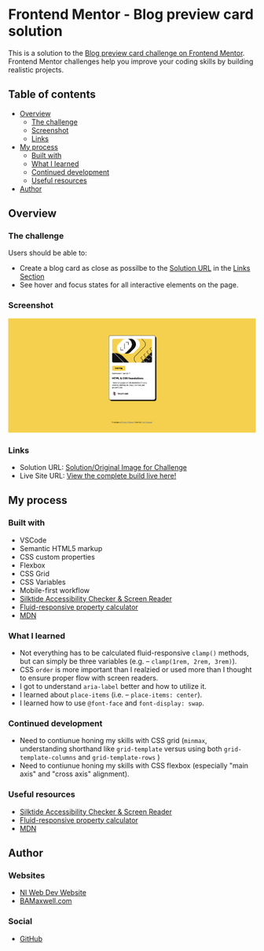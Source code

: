 # Frontend Mentor - Blog preview card solution

This is a solution to the [Blog preview card challenge on Frontend Mentor](https://www.frontendmentor.io/challenges/blog-preview-card-ckPaj01IcS). Frontend Mentor challenges help you improve your coding skills by building realistic projects. 

## Table of contents

- [Overview](#overview)
  - [The challenge](#the-challenge)
  - [Screenshot](#screenshot)
  - [Links](#links)
- [My process](#my-process)
  - [Built with](#built-with)
  - [What I learned](#what-i-learned)
  - [Continued development](#continued-development)
  - [Useful resources](#useful-resources)
- [Author](#author)

## Overview

### The challenge

Users should be able to:

- Create a blog card as close as possilbe to the [Solution URL](./assets/images/desktop-design.jpg) in the [Links Section](#links)
- See hover and focus states for all interactive elements on the page.

### Screenshot

![](./assets/images/FEM%20Challenge%20-%20Blog%20Preview.png)

### Links

- Solution URL: [Solution/Original Image for Challenge](./assets/images/desktop-design.jpg)
- Live Site URL: [View the complete build live here!](https://bamaxent.github.io/portfolio/blog-preview-card-main/)

## My process

### Built with

- VSCode
- Semantic HTML5 markup
- CSS custom properties
- Flexbox
- CSS Grid
- CSS Variables
- Mobile-first workflow
- [Silktide Accessibility Checker & Screen Reader](https://chromewebstore.google.com/detail/silktide-accessibility-ch/mpobacholfblmnpnfbiomjkecoojakah)
- [Fluid-responsive property calculator](https://websemantics.uk/tools/fluid-responsive-property-calculator/)
- [MDN](https://developer.mozilla.org/en-US/)


### What I learned

- Not everything has to be calculated fluid-responsive `clamp()` methods, but can simply be three variables (e.g. – `clamp(1rem, 2rem, 3rem)`).
- CSS `order` is more important than I realzied or used more than I thought to ensure proper flow with screen readers.
- I got to understand `aria-label` better and how to utilize it.
- I learned about `place-items` (i.e. – `place-items: center`).
- I learned how to use `@font-face` and `font-display: swap`.

### Continued development

- Need to contiunue honing my skills with CSS grid (`minmax`, understanding shorthand like `grid-template` versus using both `grid-template-columns` and `grid-template-rows` )
 - Need to contiunue honing my skills with CSS flexbox (especially "main axis" and "cross axis" alignment).


### Useful resources

- [Silktide Accessibility Checker & Screen Reader](https://chromewebstore.google.com/detail/silktide-accessibility-ch/mpobacholfblmnpnfbiomjkecoojakah)
- [Fluid-responsive property calculator](https://websemantics.uk/tools/fluid-responsive-property-calculator/)
- [MDN](https://developer.mozilla.org/en-US/)

## Author

### Websites 
- <a href="https://niwebdev.com" target="_blank" rel="noopener noreferrer">NI Web Dev Website</a>
- <a href="https://bamaxwell.com" target="_blank" rel="noopener noreferrer">BAMaxwell.com</a>

### Social
- [GitHub](https://github.com/bamaxent/)

